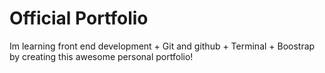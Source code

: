 # Official Portfolio

Im learning front end development + Git and github + Terminal + Boostrap by creating this awesome personal portfolio!
